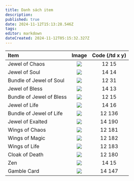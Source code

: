 ```yaml
---
title: Danh sách item
description: 
published: true
date: 2024-11-12T15:13:28.546Z
tags: 
editor: markdown
dateCreated: 2024-11-12T05:15:32.327Z
---
```



| Item | Image | Code (/td x y) |
|:-----|:------:|:--------------:|
| Jewel of Chaos | ![](https://mu0rs.com/item_images/12/15.gif) | 12 15 |
| Jewel of Soul | ![](https://mu0rs.com/item_images/14/14.gif) | 14 14 |
| Bundle of Jewel of Soul | ![](https://mu0rs.com/item_images/12/31.gif) | 12 31 |
| Jewel of Bless | ![](https://mu0rs.com/item_images/14/13.gif) | 14 13 |
| Bundle of Jewel of Bless | ![](https://mu0rs.com/item_images/12/30.gif) | 12 15 |
| Jewel of Life | ![](https://mu0rs.com/item_images/14/16.gif) | 14 16 |
| Bundle of Jewel of Life | ![](https://mu0rs.com/item_images/12/136.gif) | 12 136 |
| Jewel of Exalted | ![](https://mu0rs.com/item_images/14/190.gif) | 14 190 |
| Wings of Chaos | ![](https://mu0rs.com/item_images/12/181.gif) | 12 181 |
| Wings of Magic | ![](https://mu0rs.com/item_images/12/182.gif) | 12 182 |
| Wings of Life | ![](https://mu0rs.com/item_images/12/183.gif) | 12 183 |
| Cloak of Death | ![](https://mu0rs.com/item_images/12/180.gif) | 12 180 |
| Zen | ![](https://mu0rs.com/item_images/14/15.gif) | 14 15 |
| Gamble Card | ![](https://mu0rs.com/item_images/14/147.gif) | 14 147 |